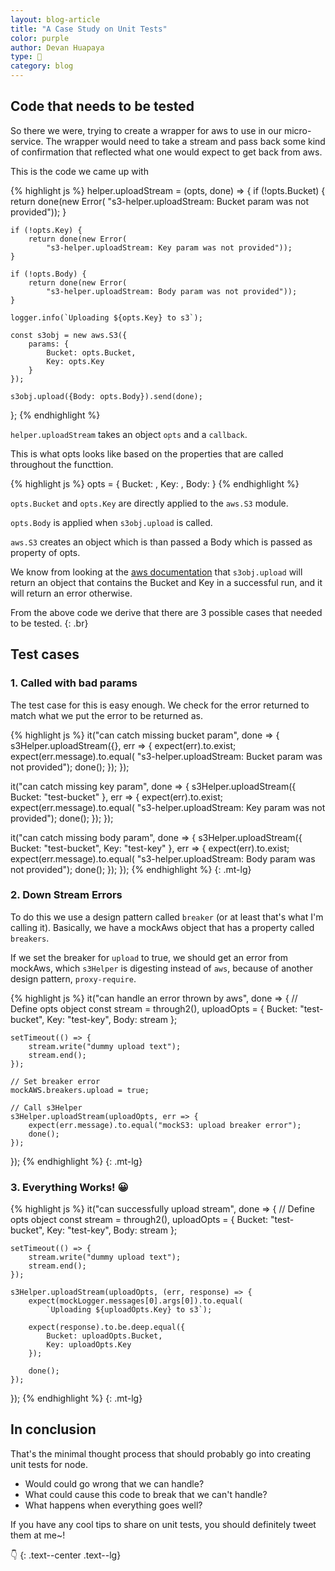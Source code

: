 ```yaml
---
layout: blog-article
title: "A Case Study on Unit Tests"
color: purple
author: Devan Huapaya
type: 📓
category: blog
---
```


## Code that needs to be tested

So there we were, trying to create a wrapper for aws to use in our micro-service.
The wrapper would need to take a stream and pass back some kind of confirmation
that reflected what one would expect to get back from aws.

This is the code we came up with

{% highlight js %}
helper.uploadStream = (opts, done) => {
    if (!opts.Bucket) {
        return done(new Error(
            "s3-helper.uploadStream: Bucket param was not provided"));
    }

    if (!opts.Key) {
        return done(new Error(
            "s3-helper.uploadStream: Key param was not provided"));
    }

    if (!opts.Body) {
        return done(new Error(
            "s3-helper.uploadStream: Body param was not provided"));
    }

    logger.info(`Uploading ${opts.Key} to s3`);

    const s3obj = new aws.S3({
        params: {
            Bucket: opts.Bucket,
            Key: opts.Key
        }
    });

    s3obj.upload({Body: opts.Body}).send(done);
};
{% endhighlight %}

`helper.uploadStream` takes an object `opts` and a `callback`.

This is what opts looks like based on the properties that are called throughout
the functtion.

{% highlight js %}
opts = {
    Bucket: <obj>,
    Key: <obj>,
    Body: <stream>
}
{% endhighlight %}

`opts.Bucket` and `opts.Key` are directly applied to the `aws.S3` module.

`opts.Body` is applied when `s3obj.upload` is called.

`aws.S3` creates an object which is than passed a Body which is passed as
property of opts.

We know from looking at the [aws documentation](http://docs.aws.amazon.com/AWSJavaScriptSDK/guide/node-examples.html)
that `s3obj.upload` will return an object that contains the Bucket and Key in a
successful run, and it will return an error otherwise.


From the above code we derive that there are 3 possible cases that needed to be
tested.
{: .br}

## Test cases

### 1. Called with bad params

The test case for this is easy enough. We check for the error returned to match
what we put the error to be returned as.

{% highlight js %}
it("can catch missing bucket param", done => {
    s3Helper.uploadStream({}, err => {
        expect(err).to.exist;
        expect(err.message).to.equal(
            "s3-helper.uploadStream: Bucket param was not provided");
        done();
    });
});

it("can catch missing key param", done => {
    s3Helper.uploadStream({ Bucket: "test-bucket" }, err => {
        expect(err).to.exist;
        expect(err.message).to.equal(
            "s3-helper.uploadStream: Key param was not provided");
        done();
    });
});

it("can catch missing body param", done => {
    s3Helper.uploadStream({ Bucket: "test-bucket", Key: "test-key" }, err => {
        expect(err).to.exist;
        expect(err.message).to.equal(
            "s3-helper.uploadStream: Body param was not provided");
        done();
    });
});
{% endhighlight %}
{: .mt-lg}

### 2. Down Stream Errors

To do this we use a design pattern called `breaker` (or at least that's what I'm
calling it). Basically, we have a mockAws object that has a property called `breakers`.

If we set the breaker for `upload` to true, we should get an error from mockAws,
which `s3Helper` is digesting instead of `aws`, because of another design
pattern, `proxy-require`.

{% highlight js %}
it("can handle an error thrown by aws", done => {
    // Define opts object
    const stream = through2(),
        uploadOpts = {
            Bucket: "test-bucket",
            Key: "test-key",
            Body: stream
        };

    setTimeout(() => {
        stream.write("dummy upload text");
        stream.end();
    });

    // Set breaker error
    mockAWS.breakers.upload = true;

    // Call s3Helper
    s3Helper.uploadStream(uploadOpts, err => {
        expect(err.message).to.equal("mockS3: upload breaker error");
        done();
    });
});
{% endhighlight %}
{: .mt-lg}

### 3. Everything Works! 😀
{% highlight js %}
it("can successfully upload stream", done => {
    // Define opts object
    const stream = through2(),
        uploadOpts = {
            Bucket: "test-bucket",
            Key: "test-key",
            Body: stream
        };

    setTimeout(() => {
        stream.write("dummy upload text");
        stream.end();
    });

    s3Helper.uploadStream(uploadOpts, (err, response) => {
        expect(mockLogger.messages[0].args[0]).to.equal(
            `Uploading ${uploadOpts.Key} to s3`);

        expect(response).to.be.deep.equal({
            Bucket: uploadOpts.Bucket,
            Key: uploadOpts.Key
        });

        done();
    });
});
{% endhighlight %}
{: .mt-lg}


## In conclusion

That's the minimal thought process that should probably go into creating unit
tests for node.

- Would could go wrong that we can handle?
- What could cause this code to break that we can't handle?
- What happens when everything goes well?

If you have any cool tips to share on unit tests, you should definitely tweet them
at me~!

👇
{: .text--center .text--lg}
